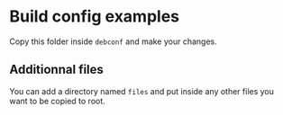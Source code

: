 # Build config examples

Copy this folder inside `debconf` and make your changes.

## Additionnal files
You can add a directory named `files` and put inside any other files you want
to be copied to root.
